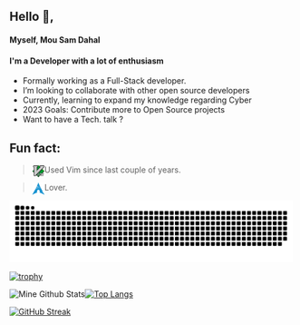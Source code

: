 ## Hello 👋,

#### Myself, Mou Sam Dahal 

#### I'm a Developer with a lot of enthusiasm
- Formally working as a Full-Stack developer.
- I’m looking to collaborate with other open source developers
- Currently, learning to expand my knowledge regarding Cyber
- 2023 Goals: Contribute more to Open Source projects
- Want to have a Tech. talk ?

## Fun fact:
> Used <img align="left" alt="Vim" width="22px" src="https://raw.githubusercontent.com/github/explore/80688e429a7d4ef2fca1e82350fe8e3517d3494d/topics/vim/vim.png" /> Vim since last couple of years.  

> <img align="left" alt="Arch" width="22px" src="https://raw.githubusercontent.com/github/explore/7b8474be525e3f210d3c8d60a32beca4bfc2895b/topics/archlinux/archlinux.png"> Lover.


<!-- Snek -->   
<a href="https://gitstar-ranking.com/leodahal4" title="Snek 🐍"><img width="500" src="https://raw.githubusercontent.com/Lissy93/Lissy93/master/assets/github-snake.svg" /></a>

[![trophy](https://github-profile-trophy.vercel.app/?username=leodahal4&theme=flat)](https://github.com/ryo-ma/github-profile-trophy)


<img align="left" alt="Mine Github Stats" src="https://github-readme-stats-git-masterrstaa-rickstaa.vercel.app/api?username=leodahal4&show_icons=true&hide_border=false&count_private=true" />


[![Top Langs](https://github-readme-stats.vercel.app/api/top-langs/?username=leodahal4&hide_progress=true&langs_count=8)](https://github.com/anuraghazra/github-readme-stats)

[![GitHub Streak](https://streak-stats.demolab.com?user=leodahal4&date_format=%5BY.%5Dn.j)](https://git.io/streak-stats)
